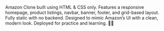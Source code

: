 Amazon Clone built using HTML & CSS only. Features a responsive homepage, product listings, navbar, banner, footer, and grid-based layout. Fully static with no backend. Designed to mimic Amazon’s UI with a clean, modern look. Deployed for practice and learning. 🚀✨
